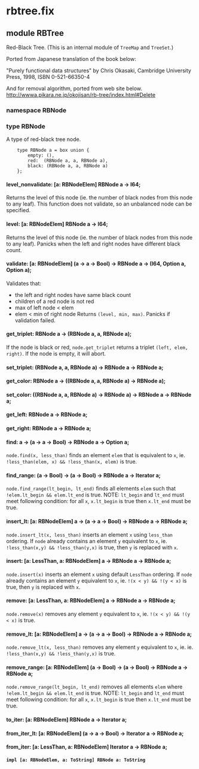 # rbtree.fix

## module RBTree

Red-Black Tree.
(This is an internal module of `TreeMap` and `TreeSet`.)

Ported from Japanese translation of the book below:

"Purely functional data structures" by Chris Okasaki, Cambridge University Press, 1998, ISBN 0-521-66350-4

And for removal algorithm, ported from web site below.
http://wwwa.pikara.ne.jp/okojisan/rb-tree/index.html#Delete

### namespace RBNode

### type RBNode

A type of red-black tree node.

```
    type RBNode a = box union {
        empty: (),
        red:  (RBNode a, a, RBNode a),
        black: (RBNode a, a, RBNode a)
    };
```
#### level_nonvalidate: [a: RBNodeElem] RBNode a -> I64;

Returns the level of this node (ie. the number of black nodes from this node to any leaf).
This function does not validate, so an unbalanced node can be specified.

#### level: [a: RBNodeElem] RBNode a -> I64;

Returns the level of this node (ie. the number of black nodes from this node to any leaf).
Panicks when the left and right nodes have different black count.

#### validate: [a: RBNodeElem] (a -> a -> Bool) -> RBNode a -> (I64, Option a, Option a);

Validates that:
- the left and right nodes have same black count
- children of a red node is not red
- max of left node < elem
- elem < min of right node
Returns `(level, min, max)`.
Panicks if validation failed.

#### get_triplet: RBNode a -> (RBNode a, a, RBNode a);

If the node is black or red, `node.get_triplet` returns a triplet `(left, elem, right)`.
If the node is empty, it will abort.

#### set_triplet: (RBNode a, a, RBNode a) -> RBNode a -> RBNode a;

#### get_color: RBNode a -> ((RBNode a, a, RBNode a) -> RBNode a);

#### set_color: ((RBNode a, a, RBNode a) -> RBNode a) -> RBNode a -> RBNode a;

#### get_left: RBNode a -> RBNode a;

#### get_right: RBNode a -> RBNode a;

#### find: a -> (a -> a -> Bool) -> RBNode a -> Option a;

`node.find(x, less_than)` finds an element `elem` that is equivalent to `x`,
ie. `!less_than(elem, x) && !less_than(x, elem)` is true.

#### find_range: (a -> Bool) -> (a -> Bool) -> RBNode a -> Iterator a;

`node.find_range(lt_begin, lt_end)` finds all elements `elem`
such that `!elem.lt_begin && elem.lt_end` is true.
NOTE: `lt_begin` and `lt_end` must meet following condition:
for all `x`, `x.lt_begin` is true then `x.lt_end` must be true.

#### insert_lt: [a: RBNodeElem] a -> (a -> a -> Bool) -> RBNode a -> RBNode a;

`node.insert_lt(x, less_than)` inserts an element `x` using `less_than` ordering.
If `node` already contains an element `y` equivalent to `x`,
ie. `!less_than(x,y) && !less_than(y,x)` is true,
then `y` is replaced with `x`.

#### insert: [a: LessThan, a: RBNodeElem] a -> RBNode a -> RBNode a;

`node.insert(x)` inserts an element `x` using default `LessThan` ordering.
If `node` already contains an element `y` equivalent to `x`,
ie. `!(x < y) && !(y < x)` is true,
then `y` is replaced with `x`.

#### remove: [a: LessThan, a: RBNodeElem] a -> RBNode a -> RBNode a;

`node.remove(x)` removes any element `y` equivalent to `x`,
ie. `!(x < y) && !(y < x)` is true.

#### remove_lt: [a: RBNodeElem] a -> (a -> a -> Bool) -> RBNode a -> RBNode a;

`node.remove_lt(x, less_than)` removes any element `y` equivalent to `x`,
ie. ie. `!less_than(x,y) && !less_than(y,x)` is true.

#### remove_range: [a: RBNodeElem] (a -> Bool) -> (a -> Bool) -> RBNode a -> RBNode a;

`node.remove_range(lt_begin, lt_end)` removes all elements `elem`
where `!elem.lt_begin && elem.lt_end` is true.
NOTE: `lt_begin` and `lt_end` must meet following condition:
for all `x`, `x.lt_begin` is true then `x.lt_end` must be true.

#### to_iter: [a: RBNodeElem] RBNode a -> Iterator a;

#### from_iter_lt: [a: RBNodeElem] (a -> a -> Bool) -> Iterator a -> RBNode a;

#### from_iter: [a: LessThan, a: RBNodeElem] Iterator a -> RBNode a;

#### `impl [a: RBNodeElem, a: ToString] RBNode a: ToString`

